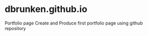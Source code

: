 # dbrunken.github.io
Portfolio page
Create and Produce first portfolio page using github repository
